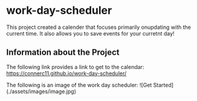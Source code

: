 # work-day-scheduler
This project created a calender that focuses primarily onupdating with the current time. It also allows you to save events for your curretnt day!

## Information about the Project
The following link provides a link to get to the calendar:
https://connerc11.github.io/work-day-scheduler/

The following is an image of the work day scheduler:
![Get Started] (./assets/images/image.jpg)